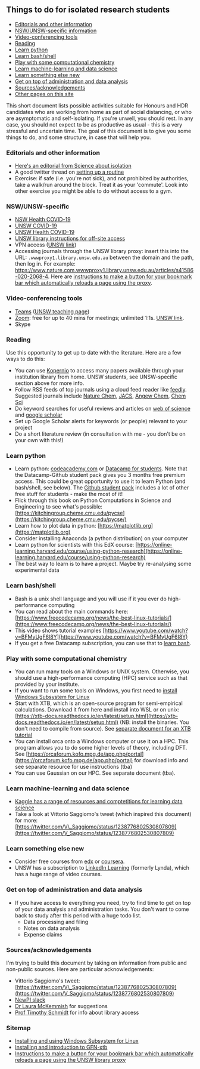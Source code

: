 ## Things to do for isolated research students

- [Editorials and other information](#editorials-and-other-information)
- [NSW/UNSW-specific information](#nsw-unsw-specific)
- [Video-conferencing tools](#video-conferencing-tools)
- [Reading](#reading)
- [Learn python](#learn-python)
- [Learn bash/shell](#learn-bash-shell)
- [Play with some computational chemistry](#play-with-some-computational-chemistry)
- [Learn machine-learning and data science](#learn-machine-learning-and-data-science)
- [Learn something else new](#learn-something-else-new)
- [Get on top of administration and data analysis](#get-on-top-of-administration-and-data-analysis)
- [Sources/acknowledgements](#sources-acknowledgements)
- [Other pages on this site](#sitemap)

This short document lists possible activities suitable for Honours and HDR candidates who are working from home as part of social distancing, or who are asymptomatic and self-isolating. If you're unwell, you should rest. In any case, you should not expect to be as productive as usual - this is a very stressful and uncertain time. The goal of this document is to give you some things to do, and some structure, in case that will help you.

### Editorials and other information
- [Here's an editorial from Science about isolation](https://www.sciencemag.org/careers/2020/03/working-home-because-covid-19-here-are-10-ways-spend-your-time)
- A good twitter thread on [setting up a routine](https://twitter.com/WildBrisco/status/1239601642972033032)
- Exercise: if safe (i.e. you're not sick), and not prohibited by authorities, take a walk/run around the block. Treat it as your 'commute'. Look into other exercise you might be able to do without access to a gym. 

### NSW/UNSW-specific 
- [NSW Health COVID-19](https://www.health.nsw.gov.au/Infectious/diseases/Pages/coronavirus.aspx)
- [UNSW COVID-19](https://www.unsw.edu.au/advice-on-unsw-response-to-the-coronavirus)
- [UNSW Health COVID-19](https://student.unsw.edu.au/health-service-information-coronavirus#overlay-context=hsu)
- [UNSW library instructions for off-site access](https://www.library.unsw.edu.au/study/access-to-online-resources)
- VPN access ([UNSW link](https://www.myit.unsw.edu.au/services/students/remote-access-vpn))
- Accessing journals through the UNSW library proxy: insert this into the URL: `.wwwproxy1.library.unsw.edu.au` between the domain and the path, then log in. For example: https://www.nature.com.wwwproxy1.library.unsw.edu.au/articles/s41586-020-2068-4. Here are [instructions to make a button for your bookmark bar which automatically reloads a page using the proxy](make-lib-bookmarklet.md).


### Video-conferencing tools

- [Teams](https://products.office.com/en/microsoft-teams/work-remotely) ([UNSW teaching page](https://teaching.unsw.edu.au/digital-assessment-toolkit/microsoft-teams))
- [Zoom](https://zoom.us): free for up to 40 mins for meetings; unlimited 1:1s. [UNSW link](https://www.myit.unsw.edu.au/services/staff/software/zoom-conferencing).
- Skype


### Reading

Use this opportunity to get up to date with the literature. Here are a few ways to do this:

- You can use [Kopernio](https://kopernio.com) to access many papers available through your institution library from home. UNSW students, see UNSW-specific section above for more info.
- Follow RSS feeds of top journals using a cloud feed reader like [feedly](https://feedly.com/). Suggested journals include [Nature Chem](https://www.nature.com/nchem/), [JACS](https://pubs.acs.org/journal/jacsat), [Angew Chem](https://onlinelibrary.wiley.com/journal/15213757), [Chem Sci](https://pubs.rsc.org/en/Journals/JournalIssues/SC#!recentarticles&adv)
- Do keyword searches for useful reviews and articles on [web of science](https://webofknowledge.com) and [google scholar](https://scholar.google.com/)
- Set up Google Scholar alerts for keywords (or people) relevant to your project
- Do a short literature review (in consultation with me - you don't be on your own with this!)

### Learn python

- Learn python: [codeacademy.com](https://codeacademy.com) or [Datacamp for students](https://www.datacamp.com/github-students). Note that the Datacamp-Github student pack gives you 3 months free premium access. This could be great opportunity to use it to learn Python (and bash/shell, see below). The [Github student pack](https://education.github.com/pack) includes a lot of other free stuff for students - make the most of it!
- Flick through this book on Python Computations in Science and Engineering to see what's possible: [https://kitchingroup.cheme.cmu.edu/pycse](https://kitchingroup.cheme.cmu.edu/pycse/)
- Learn how to plot data in python: [https://matplotlib.org](https://matplotlib.org)
- Consider installing Anaconda (a python distribution) on your computer
- Learn python for scientists with this EdX course: [https://online-learning.harvard.edu/course/using-python-research](https://online-learning.harvard.edu/course/using-python-research)
- The best way to learn is to have a project. Maybe try re-analysing some experimental data

### Learn bash/shell

- Bash is a unix shell language and you will use if it you ever do high-performance computing
- You can read about the main commands here: [https://www.freecodecamp.org/news/the-best-linux-tutorials/](https://www.freecodecamp.org/news/the-best-linux-tutorials/)
- This video shows tutorial examples [https://www.youtube.com/watch?v=BFMyUgF6I8Y](https://www.youtube.com/watch?v=BFMyUgF6I8Y)
- If you get a free Datacamp subscription, you can use that to [learn bash](https://www.datacamp.com/courses/tech:shell).

### Play with some computational chemistry

- You can run many tools on a Windows or UNIX system. Otherwise, you should use a high-performance computing (HPC) service such as that provided by your institute.
- If you want to run some tools on Windows, you first need to [install Windows Subsystem for Linux](install-wsl.md)
- Start with XTB, which is an open-source program for semi-empirical calculations. Download it from here and install into WSL or on unix:  [https://xtb-docs.readthedocs.io/en/latest/setup.html](https://xtb-docs.readthedocs.io/en/latest/setup.html) (NB: install the binaries. You don't need to compile from source). See [separate document for an XTB tutorial](use-xtb.md)
- You can install orca onto a Windows computer or use it on a HPC. This program allows you to do some higher levels of theory, including DFT. See [https://orcaforum.kofo.mpg.de/app.php/portal](https://orcaforum.kofo.mpg.de/app.php/portal) for download info and see separate resource for use instructions (tba)
- You can use Gaussian on our HPC. See separate document (tba).

### Learn machine-learning and data science
- [Kaggle has a range of resources and comptetitions for learning data science](https://www.kaggle.com/)
- Take a look at Vittorio Saggiomo&#39;s tweet (which inspired this document) for more: [https://twitter.com/V\_Saggiomo/status/1238776802530807809](https://twitter.com/V_Saggiomo/status/1238776802530807809)

### Learn something else new
- Consider free courses from [edx](https://www.edx.org/) or [coursera](https://www.coursera.org/).
- UNSW has a subscription to [LinkedIn Learning](https://www.myit.unsw.edu.au/services/staff/educational-technology/linkedin-learning) (formerly Lynda), which has a huge range of video courses.

### Get on top of administration and data analysis
- If you have access to everything you need, try to find time to get on top of your data analysis and administration tasks. You don't want to come back to study after this period with a huge todo list.
  - Data processing and filing
  - Notes on data analysis
  - Expense claims

### Sources/acknowledgements

I'm trying to build this document by taking on information from public and non-public sources. Here are particular acknowledgements:

- Vittorio Saggiomo's tweet: [https://twitter.com/V\_Saggiomo/status/1238776802530807809](https://twitter.com/V_Saggiomo/status/1238776802530807809)
- [NewPI slack](https://newpislack.wordpress.com/)
- [Dr Laura McKemmish](http://www.chemistry.unsw.edu.au/staff/laura-mckemmish) for suggestions
- [Prof Timothy Schmidt](http://www.chemistry.unsw.edu.au/staff/timothy-schmidt) for info about library access

### Sitemap
- [Installing and using Windows Subsystem for Linux](install-wsl.md)
- [Installing and introduction to GFN-xtb](use-xtb.md)
- [Instructions to make a button for your bookmark bar which automatically reloads a page using the UNSW library proxy](make-lib-bookmarklet.md)
